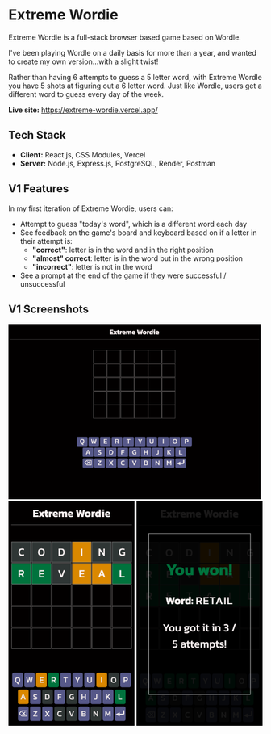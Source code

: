 # Extreme Wordie

Extreme Wordie is a full-stack browser based game based on Wordle. 

I've been playing Wordle on a daily basis for more than a year, and wanted to create my own version...with a slight twist!

Rather than having 6 attempts to guess a 5 letter word, with Extreme Wordle you have 5 shots at figuring out a 6 letter word. Just like Wordle, users get a different word to guess every day of the week. 

**Live site:** https://extreme-wordie.vercel.app/

## Tech Stack
- **Client:** React.js, CSS Modules, Vercel
- **Server:** Node.js, Express.js, PostgreSQL, Render, Postman

## V1 Features
In my first iteration of Extreme Wordie, users can:
- Attempt to guess "today's word", which is a different word each day
- See feedback on the game's board and keyboard based on if a letter in their attempt is:
  - **"correct"**: letter is in the word and in the right position
  - **"almost" correct**: letter is in the word but in the wrong position
  - **"incorrect"**: letter is not in the word
- See a prompt at the end of the game if they were successful / unsuccessful

## V1 Screenshots
<img src="./screenshots/extreme-wordie-start.png" width="500" alt="Extreme Wordie start">
<div>
<img src="./screenshots/extreme-wordie-guess.png" width="250" alt="Extreme Wordie attempting">
<img src="./screenshots/extreme-wordie-end.png" width="250" alt="Extreme Wordie end">
</div>

